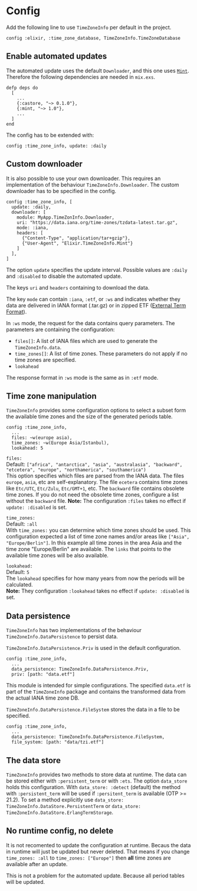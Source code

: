 # Config

Add the following line to use `TimeZoneInfo` per default in the project.
```
config :elixir, :time_zone_database, TimeZoneInfo.TimeZoneDatabase
```

## Enable automated updates

The automated update uses the default `Downloader`, and this one uses
[`Mint`](https://github.com/elixir-mint/mint). Therefore the following
dependencies are needed in `mix.exs`.
```
defp deps do
  [
    ...
    {:castore, "~> 0.1.0"},
    {:mint, "~> 1.0"},
    ...
  ]
end
```
The config has to be extended with:
```
config :time_zone_info, update: :daily
```

## Custom downloader

It is also possible to use your own downloader. This requires an implementation
of the behaviour `TimeZoneInfo.Downloader`. The custom downloader has to be
specified in the config.
```
config :time_zone_info, [
  update: :daily,
  downloader: [
    module: MyApp.TimeZonInfo.Downloader,
    uri: "https://data.iana.org/time-zones/tzdata-latest.tar.gz",
    mode: :iana,
    headers: [
      {"Content-Type", "application/tar+gzip"},
      {"User-Agent", "Elixir.TimeZoneInfo.Mint"}
    ]
  ],
]
```

The option `update` specifies the update interval. Possible values are `:daily`
and `:disabled` to disable the automated update.

The keys `uri` and `headers` containing to download the data.

The key `mode` can contain `:iana`, `:etf`, or `:ws` and indicates whether they
data are delivered in IANA format (.tar.gz) or in zipped ETF
([External Term Format](http://erlang.org/doc/apps/erts/erl_ext_dist.html)).

In `:ws` mode, the request for the data contains query parameters. The parameters
are containing the configuration:
- `files[]`: A list of IANA files which are used to generate the
  `TimeZoneInfo.data`.
- `time_zones[]`: A list of time zones. These parameters do not apply if no
  time zones are specified.
- `lookahead`

The response format in `:ws` mode is the same as in `:etf` mode.

## Time zone manipulation

`TimeZoneInfo` provides some configuration options to select a subset form the
available time zones and the size of the generated periods table.

```
config :time_zone_info,
  ...
  files: ~w(europe asia),
  time_zones: ~w(Europe Asia/Istanbul),
  lookahead: 5
```

`files:`\
Default: `["africa", "antarctica", "asia", "australasia", "backward",
"etcetera", "europe", "northamerica", "southamerica")`\
This option specifies which files are parsed from the IANA data. The files
`europe`, `asia`, etc are self-explanatory. The file `ecetera` contains time
zones like `Etc/UTC`, `Etc/Zulu`, `Etc/GMT+1`, etc. The `backward` file contains
obsolete time zones. If you do not need the obsolete time zones, configure a
list without the `backward` file.
**Note:** The configuration `:files` takes no effect if `update: :disabled` is
set.

`time_zones:`\
Default: `:all`\
With `time_zones:` you can determine which time zones should be used. This
configuration expected a list of time zone names and/or areas like
`["Asia", "Europe/Berlin"]`. In this example all time zones in the area Asia and
the time zone "Europe/Berlin" are available. The `links` that points to the
available time zones will be also available.

`lookahead:`\
Default: `5`\
The `lookahead` specifies for how many years from now the periods will be
calculated.\
**Note:** They configuration `:lookahead` takes no effect if `update: :disabled`
is set.

## Data persistence

`TimeZoneInfo` has two implementations of the behaviour
`TimeZoneInfo.DataPersistence` to persist data.

`TimeZoneInfo.DataPersistence.Priv` is used in the default configuration.
```
config :time_zone_info,
  ...
  data_persistence: TimeZoneInfo.DataPersistence.Priv,
  priv: [path: "data.etf"]
```
This module is intended for simple configurations. The specified `data.etf` is
part of the `TimeZoneInfo` package and contains the transformed data from the
actual IANA time zone DB.

`TimeZoneInfo.DataPersistence.FileSystem` stores the data in a file to be
specified.
```
config :time_zone_info,
  ...
  data_persistence: TimeZoneInfo.DataPersistence.FileSystem,
  file_system: [path: "data/tzi.etf"]
```

## The data store

`TimeZoneInfo` provides two methods to store data at runtime.
The data can be stored either with `:persistent_term` or with `:ets`. The option
`data_store` holds this configuration. With `data_store: :detect` (default) the
method with `:persistent_term` will be used if `:persitent_term` is available
(OTP >= 21.2). To set a method explicitly use
`data_store: TimeZoneInfo.DataStore.PersistentTerm` or
`data_store: TimeZoneInfo.DataStore.ErlangTermStorage`.

## No runtime config, no delete

It is not recomented to update the configuration at runtime. Becaus the data
in runtime will just be updated but never deleted. That means if you change
`time_zones: :all` to `time_zones: ["Europe"]` then **all** time zones are
available after an update.

This is not a problem for the automated update. Because all period tables will
be updated.
